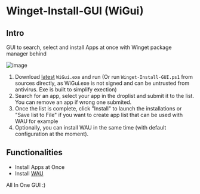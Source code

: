 # Winget-Install-GUI (WiGui)

## Intro

GUI to search, select and install Apps at once with Winget package manager behind

![image](https://user-images.githubusercontent.com/96626929/165576786-fb25db1f-dde6-4f2b-b7fa-17dde06a7189.png)


1. Download [latest](https://github.com/Romanitho/Winget-Install-GUI/releases/latest) `WiGui.exe` and run (Or run `Winget-Install-GUI.ps1` from sources directly, as WiGui.exe is not signed and can be untrusted from antivirus. Exe is built to simplify exection)
3. Search for an app, select your app in the droplist and submit it to the list. You can remove an app if wrong one submited.
4. Once the list is complete, click "Install" to launch the installations or "Save list to File" if you want to create app list that can be used with WAU for example
5. Optionally, you can install WAU in the same time (with default configuration at the moment).

## Functionalities

- Install Apps at Once
- Install [WAU](https://github.com/Romanitho/Winget-AutoUpdate)

All In One GUI :)
